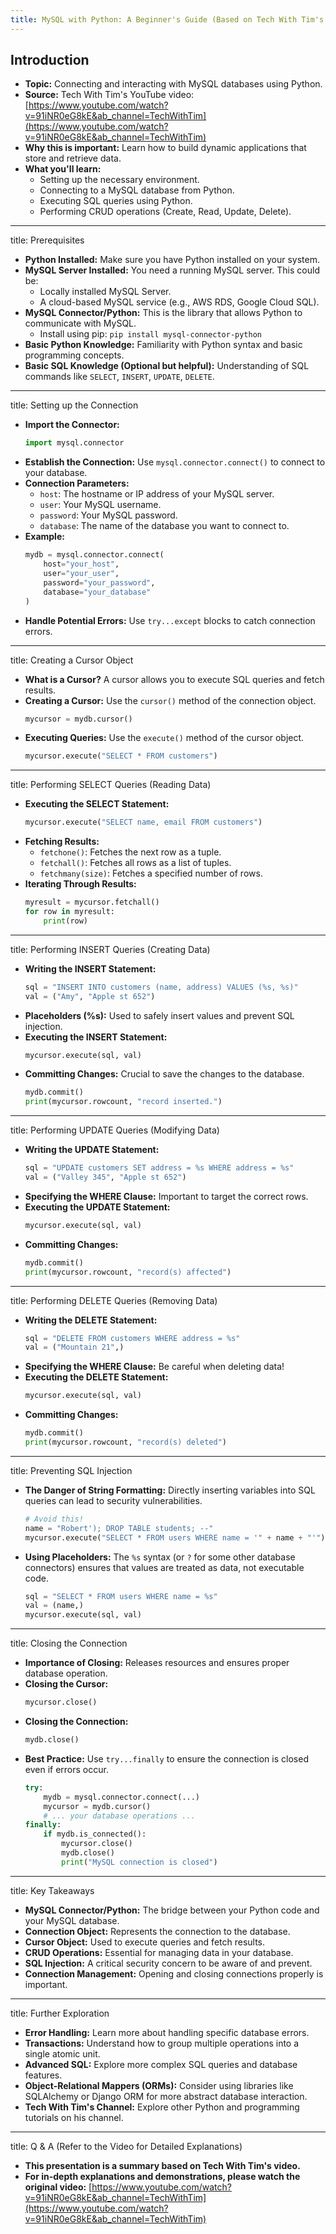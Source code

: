 ```yaml
---
title: MySQL with Python: A Beginner's Guide (Based on Tech With Tim's Video)
---
```

## Introduction

* **Topic:** Connecting and interacting with MySQL databases using Python.
* **Source:**  Tech With Tim's YouTube video: [https://www.youtube.com/watch?v=91iNR0eG8kE&ab_channel=TechWithTim](https://www.youtube.com/watch?v=91iNR0eG8kE&ab_channel=TechWithTim)
* **Why this is important:** Learn how to build dynamic applications that store and retrieve data.
* **What you'll learn:**
    * Setting up the necessary environment.
    * Connecting to a MySQL database from Python.
    * Executing SQL queries using Python.
    * Performing CRUD operations (Create, Read, Update, Delete).

---
title: Prerequisites

* **Python Installed:** Make sure you have Python installed on your system.
* **MySQL Server Installed:** You need a running MySQL server. This could be:
    * Locally installed MySQL Server.
    * A cloud-based MySQL service (e.g., AWS RDS, Google Cloud SQL).
* **MySQL Connector/Python:** This is the library that allows Python to communicate with MySQL.
    * Install using pip: `pip install mysql-connector-python`
* **Basic Python Knowledge:** Familiarity with Python syntax and basic programming concepts.
* **Basic SQL Knowledge (Optional but helpful):** Understanding of SQL commands like `SELECT`, `INSERT`, `UPDATE`, `DELETE`.

---
title: Setting up the Connection

* **Import the Connector:**
  ```python
  import mysql.connector
  ```
* **Establish the Connection:** Use `mysql.connector.connect()` to connect to your database.
* **Connection Parameters:**
    * `host`: The hostname or IP address of your MySQL server.
    * `user`: Your MySQL username.
    * `password`: Your MySQL password.
    * `database`: The name of the database you want to connect to.
* **Example:**
  ```python
  mydb = mysql.connector.connect(
      host="your_host",
      user="your_user",
      password="your_password",
      database="your_database"
  )
  ```
* **Handle Potential Errors:** Use `try...except` blocks to catch connection errors.

---
title: Creating a Cursor Object

* **What is a Cursor?** A cursor allows you to execute SQL queries and fetch results.
* **Creating a Cursor:** Use the `cursor()` method of the connection object.
  ```python
  mycursor = mydb.cursor()
  ```
* **Executing Queries:** Use the `execute()` method of the cursor object.
  ```python
  mycursor.execute("SELECT * FROM customers")
  ```

---
title: Performing SELECT Queries (Reading Data)

* **Executing the SELECT Statement:**
  ```python
  mycursor.execute("SELECT name, email FROM customers")
  ```
* **Fetching Results:**
    * `fetchone()`: Fetches the next row as a tuple.
    * `fetchall()`: Fetches all rows as a list of tuples.
    * `fetchmany(size)`: Fetches a specified number of rows.
* **Iterating Through Results:**
  ```python
  myresult = mycursor.fetchall()
  for row in myresult:
      print(row)
  ```

---
title: Performing INSERT Queries (Creating Data)

* **Writing the INSERT Statement:**
  ```python
  sql = "INSERT INTO customers (name, address) VALUES (%s, %s)"
  val = ("Amy", "Apple st 652")
  ```
* **Placeholders (%s):**  Used to safely insert values and prevent SQL injection.
* **Executing the INSERT Statement:**
  ```python
  mycursor.execute(sql, val)
  ```
* **Committing Changes:**  Crucial to save the changes to the database.
  ```python
  mydb.commit()
  print(mycursor.rowcount, "record inserted.")
  ```

---
title: Performing UPDATE Queries (Modifying Data)

* **Writing the UPDATE Statement:**
  ```python
  sql = "UPDATE customers SET address = %s WHERE address = %s"
  val = ("Valley 345", "Apple st 652")
  ```
* **Specifying the WHERE Clause:**  Important to target the correct rows.
* **Executing the UPDATE Statement:**
  ```python
  mycursor.execute(sql, val)
  ```
* **Committing Changes:**
  ```python
  mydb.commit()
  print(mycursor.rowcount, "record(s) affected")
  ```

---
title: Performing DELETE Queries (Removing Data)

* **Writing the DELETE Statement:**
  ```python
  sql = "DELETE FROM customers WHERE address = %s"
  val = ("Mountain 21",)
  ```
* **Specifying the WHERE Clause:** Be careful when deleting data!
* **Executing the DELETE Statement:**
  ```python
  mycursor.execute(sql, val)
  ```
* **Committing Changes:**
  ```python
  mydb.commit()
  print(mycursor.rowcount, "record(s) deleted")
  ```

---
title: Preventing SQL Injection

* **The Danger of String Formatting:** Directly inserting variables into SQL queries can lead to security vulnerabilities.
  ```python
  # Avoid this!
  name = "Robert'); DROP TABLE students; --"
  mycursor.execute("SELECT * FROM users WHERE name = '" + name + "'")
  ```
* **Using Placeholders:**  The `%s` syntax (or `?` for some other database connectors) ensures that values are treated as data, not executable code.
  ```python
  sql = "SELECT * FROM users WHERE name = %s"
  val = (name,)
  mycursor.execute(sql, val)
  ```

---
title: Closing the Connection

* **Importance of Closing:** Releases resources and ensures proper database operation.
* **Closing the Cursor:**
  ```python
  mycursor.close()
  ```
* **Closing the Connection:**
  ```python
  mydb.close()
  ```
* **Best Practice:** Use `try...finally` to ensure the connection is closed even if errors occur.
  ```python
  try:
      mydb = mysql.connector.connect(...)
      mycursor = mydb.cursor()
      # ... your database operations ...
  finally:
      if mydb.is_connected():
          mycursor.close()
          mydb.close()
          print("MySQL connection is closed")
  ```

---
title: Key Takeaways

* **MySQL Connector/Python:** The bridge between your Python code and your MySQL database.
* **Connection Object:** Represents the connection to the database.
* **Cursor Object:** Used to execute queries and fetch results.
* **CRUD Operations:**  Essential for managing data in your database.
* **SQL Injection:** A critical security concern to be aware of and prevent.
* **Connection Management:**  Opening and closing connections properly is important.

---
title: Further Exploration

* **Error Handling:** Learn more about handling specific database errors.
* **Transactions:** Understand how to group multiple operations into a single atomic unit.
* **Advanced SQL:** Explore more complex SQL queries and database features.
* **Object-Relational Mappers (ORMs):** Consider using libraries like SQLAlchemy or Django ORM for more abstract database interaction.
* **Tech With Tim's Channel:** Explore other Python and programming tutorials on his channel.

---
title: Q & A (Refer to the Video for Detailed Explanations)

* **This presentation is a summary based on Tech With Tim's video.**
* **For in-depth explanations and demonstrations, please watch the original video:** [https://www.youtube.com/watch?v=91iNR0eG8kE&ab_channel=TechWithTim](https://www.youtube.com/watch?v=91iNR0eG8kE&ab_channel=TechWithTim)
```

